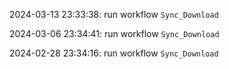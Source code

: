 2024-03-13 23:33:38: run workflow `Sync_Download` 

2024-03-06 23:34:41: run workflow `Sync_Download` 

2024-02-28 23:34:16: run workflow `Sync_Download` 


